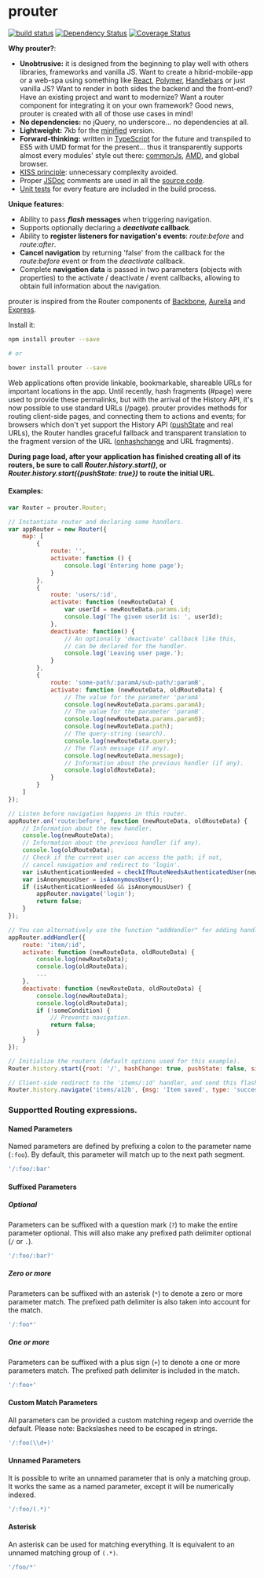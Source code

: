 # prouter
<p>
    <a href="https://travis-ci.org/rogerpadilla/prouter"><img src="https://travis-ci.org/rogerpadilla/prouter.svg" alt="build status" /></a>
    <a href="https://gemnasium.com/rogerpadilla/prouter"><img src="https://gemnasium.com/rogerpadilla/prouter.svg" alt="Dependency Status" /></a>
    <a href='https://coveralls.io/r/rogerpadilla/prouter'><img src='https://coveralls.io/repos/rogerpadilla/prouter/badge.svg' alt='Coverage Status' /></a>
</p>

__Why prouter?__:

* __Unobtrusive:__ it is designed from the beginning to play well with others libraries, frameworks and vanilla JS. Want to create a hibrid-mobile-app or a web-spa using something like [React](https://facebook.github.io/react/), [Polymer](https://www.polymer-project.org/), [Handlebars](http://handlebarsjs.com/) or just vanilla JS? Want to render in both sides the backend and the front-end? Have an existing project and want to modernize? Want a router component for integrating it on your own framework? Good news, prouter is created with all of those use cases in mind!
* __No dependencies:__ no jQuery, no underscore... no dependencies at all.
* __Lightweight:__ 7kb for the [minified](https://raw.githubusercontent.com/rogerpadilla/prouter/master/dist/prouter.min.js) version.
* __Forward-thinking:__ written in [TypeScript](http://www.typescriptlang.org/) for the future and transpiled to ES5 with UMD format for the present... thus it transparently supports almost every modules' style out there:
[commonJs](http://webpack.github.io/docs/commonjs.html), [AMD](http://requirejs.org/docs/commonjs.html), and global browser.
* [KISS principle](http://en.wikipedia.org/wiki/KISS_principle): unnecessary complexity avoided.
* Proper [JSDoc](http://en.wikipedia.org/wiki/JSDoc) comments are used in all the [source code](https://github.com/rogerpadilla/prouter/blob/master/src/prouter.ts).
* [Unit tests](https://github.com/rogerpadilla/prouter/blob/master/test/router.spec.js) for every feature are included in the build process.

__Unique features__:
* Ability to pass **_flash_ messages** when triggering navigation.
* Supports optionally declaring a **_deactivate_ callback**.
* Ability to **register listeners for navigation's events**: _route:before_ and _route:after_.
* **Cancel navigation** by returning 'false' from the callback for the _route:before_ event or from the _deactivate_ callback.
* Complete __navigation data__ is passed in two parameters (objects with properties) to the activate / deactivate / event callbacks, allowing to obtain full information about the navigation.

prouter is inspired from the Router components of [Backbone](http://backbonejs.org/#Router), [Aurelia](http://aurelia.io/get-started.html) and [Express](http://expressjs.com/guide/routing.html).

Install it:
``` bash
npm install prouter --save

# or

bower install prouter --save
```

Web applications often provide linkable, bookmarkable, shareable URLs for important locations in the app. Until recently, hash fragments (#page) were used to provide these permalinks, but with the arrival of the History API, it's now possible to use standard URLs (/page). prouter provides methods for routing client-side pages, and connecting them to actions and events; for browsers which don't yet support the History API ([pushState](http://diveintohtml5.info/history.html) and real URLs), the Router handles graceful fallback and transparent translation to the fragment version of the URL ([onhashchange](https://developer.mozilla.org/en-US/docs/DOM/window.onhashchange) and URL fragments).

**During page load, after your application has finished creating all of its routers, be sure to call _Router.history.start()_, or _Router.history.start({pushState: true})_ to route the initial URL**.

#### Examples:

```js
var Router = prouter.Router;

// Instantiate router and declaring some handlers.
var appRouter = new Router({
    map: [
        {
            route: '',
            activate: function () {
                console.log('Entering home page');
            }
        },
        {
            route: 'users/:id',
            activate: function (newRouteData) {
                var userId = newRouteData.params.id;
                console.log('The given userId is: ', userId);
            },
            deactivate: function() {
                // An optionally 'deactivate' callback like this,
                // can be declared for the handler.
                console.log('Leaving user page.');
            }
        },
        {
            route: 'some-path/:paramA/sub-path/:paramB',
            activate: function (newRouteData, oldRouteData) {
                // The value for the parameter 'paramA'.
                console.log(newRouteData.params.paramA);
                // The value for the parameter 'paramB'.
                console.log(newRouteData.params.paramB);
                console.log(newRouteData.path);
                // The query-string (search).
                console.log(newRouteData.query);
                // The flash message (if any).
                console.log(newRouteData.message);
                // Information about the previous handler (if any).
                console.log(oldRouteData);
            }
        }
    ]
});

// Listen before navigation happens in this router.
appRouter.on('route:before', function (newRouteData, oldRouteData) {
    // Information about the new handler.
    console.log(newRouteData);  
    // Information about the previous handler (if any).
    console.log(oldRouteData);
    // Check if the current user can access the path; if not,
    // cancel navigation and redirect to 'login'.
    var isAuthenticationNeeded = checkIfRouteNeedsAuthenticatedUser(newRouteData.path);
    var isAnonymousUser = isAnonymousUser();
    if (isAuthenticationNeeded && isAnonymousUser) {
        appRouter.navigate('login');
        return false;
    }
});

// You can alternatively use the function "addHandler" for adding handlers:
appRouter.addHandler({
    route: 'item/:id',
    activate: function (newRouteData, oldRouteData) {
        console.log(newRouteData);
        console.log(oldRouteData);
        ...
    },
    deactivate: function (newRouteData, oldRouteData) {
        console.log(newRouteData);
        console.log(oldRouteData);
        if (!someCondition) {
            // Prevents navigation.
            return false;
        }
    }
});

// Initialize the routers (default options used for this example).
Router.history.start({root: '/', hashChange: true, pushState: false, silent: false});

// Client-side redirect to the 'items/:id' handler, and send this flash message.
Router.history.navigate('items/a12b', {msg: 'Item saved', type: 'success'});
```

### Supportted Routing expressions.

#### Named Parameters

Named parameters are defined by prefixing a colon to the parameter name (`:foo`). By default, this parameter will match up to the next path segment.

```js
'/:foo/:bar'
```

#### Suffixed Parameters

##### Optional

Parameters can be suffixed with a question mark (`?`) to make the entire parameter optional. This will also make any prefixed path delimiter optional (`/` or `.`).

```js
'/:foo/:bar?'
```

##### Zero or more

Parameters can be suffixed with an asterisk (`*`) to denote a zero or more parameter match. The prefixed path delimiter is also taken into account for the match.

```js
'/:foo*'
```

##### One or more

Parameters can be suffixed with a plus sign (`+`) to denote a one or more parameters match. The prefixed path delimiter is included in the match.

```js
'/:foo+'
```

#### Custom Match Parameters

All parameters can be provided a custom matching regexp and override the default. Please note: Backslashes need to be escaped in strings.

```js
'/:foo(\\d+)'
```

#### Unnamed Parameters

It is possible to write an unnamed parameter that is only a matching group. It works the same as a named parameter, except it will be numerically indexed.

```js
'/:foo/(.*)'
```

#### Asterisk

An asterisk can be used for matching everything. It is equivalent to an unnamed matching group of `(.*)`.

```js
'/foo/*'
```
